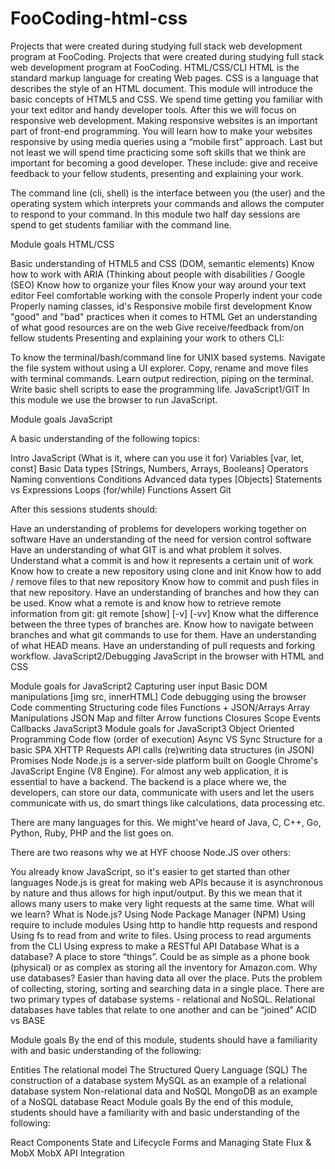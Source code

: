 # FooCoding-html-css
Projects that were created during studying full stack web development program at FooCoding.
Projects that were created during studying full stack web development program at FooCoding. HTML/CSS/CLI HTML is the standard markup language for creating Web pages. CSS is a language that describes the style of an HTML document. This module will introduce the basic concepts of HTML5 and CSS. We spend time getting you familiar with your text editor and handy developer tools. After this we will focus on responsive web development. Making responsive websites is an important part of front-end programming. You will learn how to make your websites responsive by using media queries using a “mobile first” approach. Last but not least we will spend time practicing some soft skills that we think are important for becoming a good developer. These include: give and receive feedback to your fellow students, presenting and explaining your work.

The command line (cli, shell) is the interface between you (the user) and the operating system which interprets your commands and allows the computer to respond to your command. In this module two half day sessions are spend to get students familiar with the command line.

Module goals HTML/CSS

Basic understanding of HTML5 and CSS (DOM, semantic elements) Know how to work with ARIA (Thinking about people with disabilities / Google (SEO) Know how to organize your files Know your way around your text editor Feel comfortable working with the console Properly indent your code Properly naming classes, id's Responsive mobile first development Know "good" and "bad" practices when it comes to HTML Get an understanding of what good resources are on the web Give receive/feedback from/on fellow students Presenting and explaining your work to others CLI:

To know the terminal/bash/command line for UNIX based systems. Navigate the file system without using a UI explorer. Copy, rename and move files with terminal commands. Learn output redirection, piping on the terminal. Write basic shell scripts to ease the programming life. JavaScript1/GIT In this module we use the browser to run JavaScript.

Module goals JavaScript

A basic understanding of the following topics:

Intro JavaScript (What is it, where can you use it for) Variables [var, let, const] Basic Data types [Strings, Numbers, Arrays, Booleans] Operators Naming conventions Conditions Advanced data types [Objects] Statements vs Expressions Loops (for/while) Functions Assert Git

After this sessions students should:

Have an understanding of problems for developers working together on software Have an understanding of the need for version control software Have an understanding of what GIT is and what problem it solves. Understand what a commit is and how it represents a certain unit of work Know how to create a new repository using clone and init Know how to add / remove files to that new repository Know how to commit and push files in that new repository. Have an understanding of branches and how they can be used. Know what a remote is and know how to retrieve remote information from git: git remote [show] [-v] [-vv] Know what the difference between the three types of branches are. Know how to navigate between branches and what git commands to use for them. Have an understanding of what HEAD means. Have an understanding of pull requests and forking workflow. JavaScript2/Debugging JavaScript in the browser with HTML and CSS

Module goals for JavaScript2 Capturing user input Basic DOM manipulations [img src, innerHTML] Code debugging using the browser Code commenting Structuring code files Functions + JSON/Arrays Array Manipulations JSON Map and filter Arrow functions Closures Scope Events Callbacks JavaScript3 Module goals for JavaScript3 Object Oriented Programming Code flow (order of execution) Async VS Sync Structure for a basic SPA XHTTP Requests API calls (re)writing data structures (in JSON) Promises Node Node.js is a server-side platform built on Google Chrome's JavaScript Engine (V8 Engine). For almost any web application, it is essential to have a backend. The backend is a place where we, the developers, can store our data, communicate with users and let the users communicate with us, do smart things like calculations, data processing etc.

There are many languages for this. We might've heard of Java, C, C++, Go, Python, Ruby, PHP and the list goes on.

There are two reasons why we at HYF choose Node.JS over others:

You already know JavaScript, so it's easier to get started than other languages Node.js is great for making web APIs because it is asynchronous by nature and thus allows for high input/output. By this we mean that it allows many users to make very light requests at the same time. What will we learn? What is Node.js? Using Node Package Manager (NPM) Using require to include modules Using http to handle http requests and respond Using fs to read from and write to files. Using process to read arguments from the CLI Using express to make a RESTful API Database What is a database? A place to store “things”. Could be as simple as a phone book (physical) or as complex as storing all the inventory for Amazon.com. Why use databases? Easier than having data all over the place. Puts the problem of collecting, storing, sorting and searching data in a single place. There are two primary types of database systems - relational and NoSQL. Relational databases have tables that relate to one another and can be “joined” ACID vs BASE

Module goals By the end of this module, students should have a familiarity with and basic understanding of the following:

Entities The relational model The Structured Query Language (SQL) The construction of a database system MySQL as an example of a relational database system Non-relational data and NoSQL MongoDB as an example of a NoSQL database React Module goals By the end of this module, students should have a familiarity with and basic understanding of the following:

React Components State and Lifecycle Forms and Managing State Flux & MobX MobX API Integration
